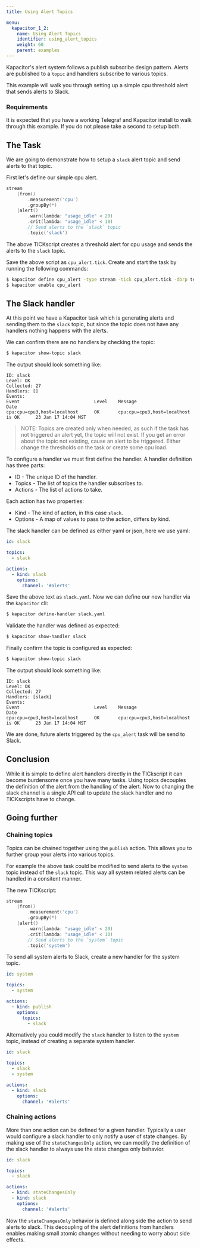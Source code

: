 ```yaml
---
title: Using Alert Topics

menu:
  kapacitor_1_2:
    name: Using Alert Topics
    identifier: using_alert_topics
    weight: 60
    parent: examples
---
```


Kapacitor's alert system follows a publish subscribe design pattern.
Alerts are published to a `topic` and handlers subscribe to various topics.

This example will walk you through setting up a simple cpu threshold alert that sends alerts to Slack.

### Requirements

It is expected that you have a working Telegraf and Kapacitor install to walk through this example.
If you do not please take a second to setup both.


## The Task

We are going to demonstrate how to setup a `slack` alert topic and send alerts to that topic.

First let's define our simple cpu alert.

```go
stream
    |from()
        .measurement('cpu')
        .groupBy(*)
    |alert()
        .warn(lambda: "usage_idle" < 20)
        .crit(lambda: "usage_idle" < 10)
        // Send alerts to the `slack` topic
        .topic('slack')
```

The above TICKscript creates a threshold alert for cpu usage and sends the alerts to the `slack` topic.

Save the above script as `cpu_alert.tick`.
Create and start the task by running the following commands:

```sh
$ kapacitor define cpu_alert -type stream -tick cpu_alert.tick -dbrp telegraf.autogen
$ kapacitor enable cpu_alert
```

## The Slack handler

At this point we have a Kapacitor task which is generating alerts and sending them to the `slack` topic, but since the topic does not have any handlers nothing happens with the alerts.

We can confirm there are no handlers by checking the topic:

```sh
$ kapacitor show-topic slack
```

The output should look something like:

```
ID: slack
Level: OK
Collected: 27
Handlers: []
Events:
Event                            Level    Message                                Date
cpu:cpu=cpu3,host=localhost      OK       cpu:cpu=cpu3,host=localhost is OK      23 Jan 17 14:04 MST
```

>NOTE: Topics are created only when needed, as such if the task has not triggered an alert yet, the topic will not exist.
If you get an error about the topic not existing, cause an alert to be triggered.
Either change the thresholds on the task or create some cpu load.

To configure a handler we must first define the handler.
A handler definition has three parts:

* ID - The unique ID of the handler.
* Topics - The list of topics the handler subscribes to.
* Actions - The list of actions to take.

Each action has two properties:

* Kind - The kind of action, in this case `slack`.
* Options - A map of values to pass to the action, differs by kind.

The slack handler can be defined as either yaml or json, here we use yaml:

```yaml
id: slack

topics:
  - slack

actions:
  - kind: slack
    options:
      channel: '#alerts'
```

Save the above text as `slack.yaml`.
Now we can define our new handler via the `kapacitor` cli:

```sh
$ kapacitor define-handler slack.yaml
```

Validate the handler was defined as expected:

```sh
$ kapacitor show-handler slack
```

Finally confirm the topic is configured as expected:

```sh
$ kapacitor show-topic slack
```

The output should look something like:

```
ID: slack
Level: OK
Collected: 27
Handlers: [slack]
Events:
Event                            Level    Message                                Date
cpu:cpu=cpu3,host=localhost      OK       cpu:cpu=cpu3,host=localhost is OK      23 Jan 17 14:04 MST
```

We are done, future alerts triggered by the `cpu_alert` task will be send to Slack.

## Conclusion

While it is simple to define alert handlers directly in the TICkscript it can become burdensome once you have many tasks.
Using topics decouples the definition of the alert from the handling of the alert.
Now to changing the slack channel is a single API call to update the slack handler and no TICKscripts have to change.

## Going further

### Chaining topics

Topics can be chained together using the `publish` action.
This allows you to further group your alerts into various topics.

For example the above task could be modified to send alerts to the `system` topic instead of the `slack` topic.
This way all system related alerts can be handled in a consitent manner.

The new TICKscript:

```go
stream
    |from()
        .measurement('cpu')
        .groupBy(*)
    |alert()
        .warn(lambda: "usage_idle" < 20)
        .crit(lambda: "usage_idle" < 10)
        // Send alerts to the `system` topic
        .topic('system')
```

To send all system alerts to Slack, create a new handler for the system topic.

```yaml
id: system

topics:
  - system

actions:
  - kind: publish
    options:
      topics:
        - slack
```

Alternatively you could modify the `slack` handler to listen to the `system` topic, instead of creating a separate system handler.

```yaml
id: slack

topics:
  - slack
  - system

actions:
  - kind: slack
    options:
      channel: '#alerts'
```

### Chaining actions

More than one action can be defined for a given handler.
Typically a user would configure a slack handler to only notify a user of state changes.
By making use of the `stateChangesOnly` action, we can modify the definition of the slack handler to always use the state changes only behavior.

```yaml
id: slack

topics:
  - slack

actions:
  - kind: stateChangesOnly
  - kind: slack
    options:
      channel: '#alerts'
```

Now the `stateChangesOnly` behavior is defined along side the action to send alerts to slack.
This decoupling of the alert definitions from handlers  enables making small atomic changes without needing to worry about side effects.


